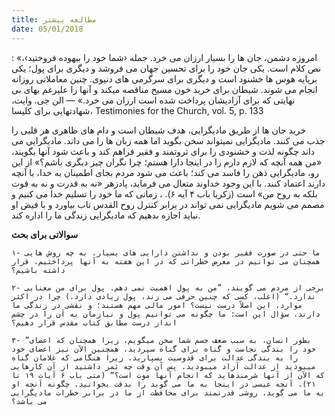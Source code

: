 ```yaml
---
title: مطالعه بیشتر
date: 05/01/2018
---
```


: «امروزه دشمن، جان ها را بسیار ارزان می خرد. جمله ‹شما خود را بیهوده فروختید›، نص کلام است. یکی جان خود را برای تحسین جهان می فروشد و دیگری برای پول؛ یکی برپایه هوس ها خشنود است و دیگری برای سرگرمی های دنیوی. چنین معاملاتی روزانه انجام می شوند. شیطان برای خرید خون مسیح مناقصه میکند و آنها را علیرغم بهای بی نهایتی که برای آزادیشان پرداخت شده است ارزان می خرد.» — الن جی. وایت، شهادتهایی برای کلیسا، Testimonies for the Church, vol. 5, p. 133

خرید جان ها از طریق مادیگرایی، هدف شیطان است و دام های ظاهری هر قلبی را جذب می کنند. مادیگرایی نمیتواند سخن بگوید اما همه زبان ها را می داند. مادیگرایی می داند چگونه لذت و خشنودی را برای ثروتمند و فقیر فراهم کند و باعث شود آنها بگویند، «من همه آنچه که لازم دارم را در اینجا دارا هستم؛ چرا نگران چیز دیگری باشم؟» از این رو، مادیگرایی ذهن را فاسد می کند؛ باعث می شود مردم بجای اطمینان به خدا، با آنچه دارند اعتماد کنند. با این وجود خداوند متعال می فرماید، پادزهر «نه به قدرت و نه به قوت بلکه به روح من» است (زکریا باب ۴ آیه ۶). ، زمانی که ما خود را تسلیم خدا می کنیم و مصمم می شویم مادیگرایی نمی تواند در برابر کنترل روح القدس تاب بیاورد و با فیض او نباید اجازه بدهیم که مادیگرایی زندگی ما را اداره کند.

**سوالاتی برای بحث**

`۱- ما حتی در صورت فقیر بودن و نداشتن دارایی های بسیار، به چه روش هایی همچنان می توانیم در معرض خطراتی که در این هفته به آنها پرداختیم، قرار داشته باشیم؟`

`۲- برخی از مردم می گویند، ”من به پول اهمیت نمی دهم. پول برای من معنایی ندارد.“ (اغلب، کسی که چنین حرفی می زند، پول زیادی دارد.) چرا در اکثر موارد، این اصلاً درست نیست؟ امور مالی مهم هستند؛ و نقشی در زندگی ما دارند. سؤال این است: ما چگونه می توانیم پول و نیازمان به آن را در چشم انداز درست مطابق کتاب مقدس قرار دهیم؟`

`۳- ”بطور انسان، به سبب ضعف جسم شما سخن میگویم، زیرا همچنان که اعضای خود را بندگی نجاست و گناه برای گناه سپردید، همچنین الآن نیز اعضای خود را به بندگی عدالت برای قدوسیت بسپارید. زیرا هنگامی که غلامان گناه میبودید از عدالت آزاد میبودید. پس آن وقت چه ثمر داشتید از آن کارهایی که الآن از آنها شرمندهاید که انجام آنها موت است؟“ (متی باب ۶ آیات ۱۹ تا ۲۱). آنچه عیسی در اینجا به ما می گوید را بدقت بخوانید. چگونه آنچه او به ما می گوید، روشی قدرتمند برای محافظت از ما در برابر خطرات مادیگرایی می باشد؟`